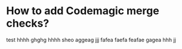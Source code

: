 # How to add Codemagic merge checks?
test
hhhh
ghghg
hhhh
sheo
aggeag
jjj
fafea
faefa
feafae
gagea
hhh
jj
